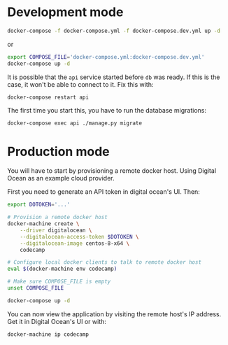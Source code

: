 # Development mode

```sh
docker-compose -f docker-compose.yml -f docker-compose.dev.yml up -d
```

or

```sh
export COMPOSE_FILE='docker-compose.yml:docker-compose.dev.yml'
docker-compose up -d
```

It is possible that the `api` service started before `db` was ready. If this is
the case, it won't be able to connect to it. Fix this with:

```sh
docker-compose restart api
```

The first time you start this, you have to run the database migrations:

```sh
docker-compose exec api ./manage.py migrate
```

# Production mode

You will have to start by provisioning a remote docker host. Using Digital
Ocean as an example cloud provider.

First you need to generate an API token in digital ocean's UI. Then:

```sh
export DOTOKEN='...'

# Provision a remote docker host
docker-machine create \
    --driver digitalocean \
    --digitalocean-access-token $DOTOKEN \
    --digitalocean-image centos-8-x64 \
    codecamp

# Configure local docker clients to talk to remote docker host
eval $(docker-machine env codecamp)

# Make sure COMPOSE_FILE is empty
unset COMPOSE_FILE

docker-compose up -d
```

You can now view the application by visiting the remote host's IP address. Get
it in Digital Ocean's UI or with:

```sh
docker-machine ip codecamp
```
